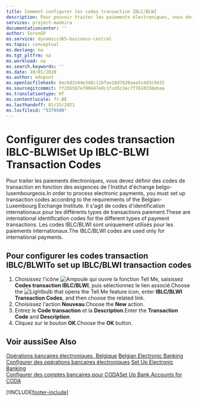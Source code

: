```yaml
---
title: Comment configurer les codes transaction IBLC/BLWI
description: Pour pouvoir traiter les paiements électroniques, vous devez configurer des codes transaction en fonction des exigences du Belgian-Luxembourg Exchange Institute.
services: project-madeira
documentationcenter: ''
author: SorenGP
ms.service: dynamics365-business-central
ms.topic: conceptual
ms.devlang: na
ms.tgt_pltfrm: na
ms.workload: na
ms.search.keywords: ''
ms.date: 10/01/2020
ms.author: edupont
ms.openlocfilehash: 0acbd3244e348c11bfae18d7020aea5cdd3c9432
ms.sourcegitcommit: ff2b55b7e790447e0c1fcd5c2ec7f7610338ebaa
ms.translationtype: HT
ms.contentlocale: fr-BE
ms.lasthandoff: 02/15/2021
ms.locfileid: "5379500"
---
```

# <a name="set-up-iblc-blwi-transaction-codes"></a><span data-ttu-id="5d893-103">Configurer des codes transaction IBLC-BLWI</span><span class="sxs-lookup"><span data-stu-id="5d893-103">Set Up IBLC-BLWI Transaction Codes</span></span>
<span data-ttu-id="5d893-104">Pour traiter les paiements électroniques, vous devez définir des codes de transaction en fonction des exigences de l'Institut d'échange belgo-luxembourgeois.</span><span class="sxs-lookup"><span data-stu-id="5d893-104">In order to process electronic payments, you must set up transaction codes according to the requirements of the Belgian-Luxembourg Exchange Institute.</span></span> <span data-ttu-id="5d893-105">Il s'agit de codes d'identification internationaux pour les différents types de transactions paiement.</span><span class="sxs-lookup"><span data-stu-id="5d893-105">These are international identification codes for the different types of payment transactions.</span></span> <span data-ttu-id="5d893-106">Les codes IBLC/BLWI sont uniquement utilisés pour les paiements internationaux.</span><span class="sxs-lookup"><span data-stu-id="5d893-106">The IBLC/BLWI codes are used only for international payments.</span></span>  

## <a name="to-set-up-iblcblwi-transaction-codes"></a><span data-ttu-id="5d893-107">Pour configurer les codes transaction IBLC/BLWI</span><span class="sxs-lookup"><span data-stu-id="5d893-107">To set up IBLC/BLWI transaction codes</span></span>  

1.  <span data-ttu-id="5d893-108">Choisissez l'icône ![Ampoule qui ouvre la fonction Tell Me](../../media/ui-search/search_small.png "Dites-moi ce que vous voulez faire"), saisissez **Codes transaction IBLC/BLWI**, puis sélectionnez le lien associé.</span><span class="sxs-lookup"><span data-stu-id="5d893-108">Choose the ![Lightbulb that opens the Tell Me feature](../../media/ui-search/search_small.png "Tell me what you want to do") icon, enter **IBLC/BLWI Transaction Codes**, and then choose the related link.</span></span>  
2.  <span data-ttu-id="5d893-109">Choisissez l'action **Nouveau**.</span><span class="sxs-lookup"><span data-stu-id="5d893-109">Choose the **New** action.</span></span>  
3.  <span data-ttu-id="5d893-110">Entrez le **Code transaction** et la **Description**.</span><span class="sxs-lookup"><span data-stu-id="5d893-110">Enter the **Transaction Code** and **Description**.</span></span>  
4.  <span data-ttu-id="5d893-111">Cliquez sur le bouton **OK**.</span><span class="sxs-lookup"><span data-stu-id="5d893-111">Choose the **OK** button.</span></span>  

## <a name="see-also"></a><span data-ttu-id="5d893-112">Voir aussi</span><span class="sxs-lookup"><span data-stu-id="5d893-112">See Also</span></span>  
 <span data-ttu-id="5d893-113">[Opérations bancaires électroniques, Belgique](belgian-electronic-banking.md) </span><span class="sxs-lookup"><span data-stu-id="5d893-113">[Belgian Electronic Banking](belgian-electronic-banking.md) </span></span>  
 <span data-ttu-id="5d893-114">[Configurer des opérations bancaires électroniques](how-to-set-up-electronic-banking.md) </span><span class="sxs-lookup"><span data-stu-id="5d893-114">[Set Up Electronic Banking](how-to-set-up-electronic-banking.md) </span></span>  
 [<span data-ttu-id="5d893-115">Configurer des comptes bancaires pour CODA</span><span class="sxs-lookup"><span data-stu-id="5d893-115">Set Up Bank Accounts for CODA</span></span>](how-to-set-up-bank-accounts-for-coda.md)


[!INCLUDE[footer-include](../../includes/footer-banner.md)]